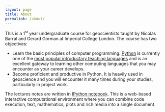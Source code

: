 ```yaml
---
layout: page
title: About
permalink: /about/
---
```


This is a 1<sup>st</sup> year undergraduate course for geoscientists taught by Nicolas Barral and Gerard Gorman at Imperial College London. The course has two objectives:

* Learn the basic principles of computer programming. [Python](https://www.python.org/) is currently one of the [most popular introductary teaching languages](http://cacm.acm.org/blogs/blog-cacm/176450-python-is-now-the-most-popular-introductory-teaching-language-at-top-us-universities/fulltext) and is an excellent gateway to learning other computing languages that you may encounter as your career develops.
* Become proficient and productive in Python. It is heavily used in geoscience and you will encounter it many times during your studies, particularly in project work.

The lectures notes are written in [IPython notebook](http://ipython.org/notebook.html). This is a web-based interactive computational environment where you can combine code execution, text, mathematics, plots and rich media into a single document.

